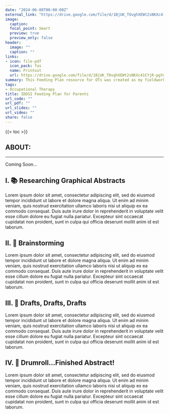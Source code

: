 ```yaml
---
date: "2024-06-08T00:00:00Z"
external_link: "https://drive.google.com/file/d/1BjUK_TOvghXEWt2sNKXc41CYjR-pgYun/view?usp=sharing"
image:
  caption: 
  focal_point: Smart
  preview: true
  preview_only: false
header:
  image: ""
  caption: ""
links:
- icon: file-pdf
  icon_pack: fas
  name: Printout
  url: https://drive.google.com/file/d/1BjUK_TOvghXEWt2sNKXc41CYjR-pgYun/view?usp=sharing
summary: This Feeding Plan resource for OTs was created as my fieldwork 1 project to communicate individualized feeding recommendations and support caregiver education.
tags:
- Occupational Therapy
title: IDDSI Feeding Plan for Parents
url_code: ""
url_pdf: ""
url_slides: ""
url_video: ""
share: false
---
```


{{< toc >}}

## ABOUT:



---

Coming Soon...

## I. 📚 Researching Graphical Abstracts

Lorem ipsum dolor sit amet, consectetur adipiscing elit, sed do eiusmod tempor incididunt ut labore et dolore magna aliqua. Ut enim ad minim veniam, quis nostrud exercitation ullamco laboris nisi ut aliquip ex ea commodo consequat. Duis aute irure dolor in reprehenderit in voluptate velit esse cillum dolore eu fugiat nulla pariatur. Excepteur sint occaecat cupidatat non proident, sunt in culpa qui officia deserunt mollit anim id est laborum.

## II. 💭 Brainstorming

Lorem ipsum dolor sit amet, consectetur adipiscing elit, sed do eiusmod tempor incididunt ut labore et dolore magna aliqua. Ut enim ad minim veniam, quis nostrud exercitation ullamco laboris nisi ut aliquip ex ea commodo consequat. Duis aute irure dolor in reprehenderit in voluptate velit esse cillum dolore eu fugiat nulla pariatur. Excepteur sint occaecat cupidatat non proident, sunt in culpa qui officia deserunt mollit anim id est laborum.

## III. 📐 Drafts, Drafts, Drafts

Lorem ipsum dolor sit amet, consectetur adipiscing elit, sed do eiusmod tempor incididunt ut labore et dolore magna aliqua. Ut enim ad minim veniam, quis nostrud exercitation ullamco laboris nisi ut aliquip ex ea commodo consequat. Duis aute irure dolor in reprehenderit in voluptate velit esse cillum dolore eu fugiat nulla pariatur. Excepteur sint occaecat cupidatat non proident, sunt in culpa qui officia deserunt mollit anim id est laborum.

## IV. 🥁 Drumroll...Finished Abstract!

Lorem ipsum dolor sit amet, consectetur adipiscing elit, sed do eiusmod tempor incididunt ut labore et dolore magna aliqua. Ut enim ad minim veniam, quis nostrud exercitation ullamco laboris nisi ut aliquip ex ea commodo consequat. Duis aute irure dolor in reprehenderit in voluptate velit esse cillum dolore eu fugiat nulla pariatur. Excepteur sint occaecat cupidatat non proident, sunt in culpa qui officia deserunt mollit anim id est laborum.



